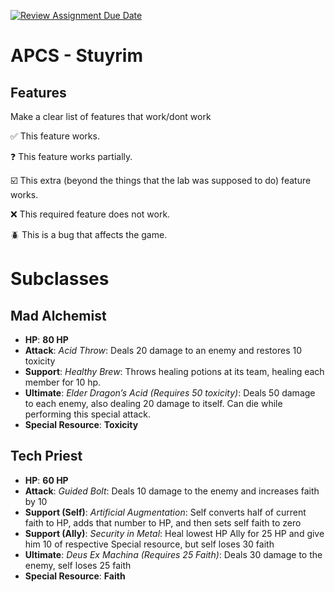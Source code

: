 [![Review Assignment Due Date](https://classroom.github.com/assets/deadline-readme-button-22041afd0340ce965d47ae6ef1cefeee28c7c493a6346c4f15d667ab976d596c.svg)](https://classroom.github.com/a/KprAwj1n)
# APCS - Stuyrim

## Features

Make a clear list of features that work/dont work

:white_check_mark: This feature works.

:question: This feature works partially.

:ballot_box_with_check: This extra (beyond the things that the lab was supposed to do) feature works.

:x: This required feature does not work.

:beetle: This is a bug that affects the game.

# Subclasses

## Mad Alchemist
- **HP**: **80 HP**
- **Attack**: *Acid Throw*: Deals 20 damage to an enemy and restores 10 toxicity 
- **Support**: *Healthy Brew*: Throws healing potions at its team, healing each member for 10 hp.
- **Ultimate**: *Elder Dragon’s Acid (Requires 50 toxicity)*: Deals 50 damage to each enemy, also dealing 20 damage to itself. Can die while performing this special attack.
- **Special Resource**: **Toxicity**


## Tech Priest
- **HP**: **60 HP**
- **Attack**: *Guided Bolt*: Deals 10 damage to the enemy and increases faith by 10
- **Support (Self)**: *Artificial Augmentation*: Self converts half of current faith to HP, adds that number to HP, and then sets self faith to zero
- **Support (Ally)**: *Security in Metal*: Heal lowest HP Ally for 25 HP and give him 10 of respective Special resource, but self loses 30 faith
- **Ultimate**: *Deus Ex Machina (Requires 25 Faith)*: Deals 30 damage to the enemy, self loses 25 faith
- **Special Resource**: **Faith**
